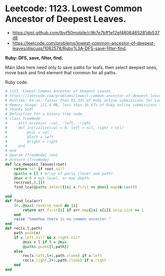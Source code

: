 # Leetcode: 1123. Lowest Common Ancestor of Deepest Leaves.

- https://gist.github.com/lbvf50mobile/c9b7e7bff1e12ef4606465281db537d8
- https://leetcode.com/problems/lowest-common-ancestor-of-deepest-leaves/discuss/1082578/Ruby%3A-DFS-save-filter-find.

**Ruby: DFS, save, filter, find.**

Main Idea here need only to save paths for leafs, then select deepest ones, move back and find element that common for all paths.

Ruby code:
```Ruby
# 1123. Lowest Common Ancestor of Deepest Leaves.
# https://leetcode.com/problems/lowest-common-ancestor-of-deepest-leaves/
# Runtime: 64 ms, faster than 83.33% of Ruby online submissions for Lowest Common Ancestor of Deepest Leaves.
# Memory Usage: 211.4 MB, less than 16.67% of Ruby online submissions for Lowest Common Ancestor of Deepest Leaves.
# Thanks God!
# Definition for a binary tree node.
# class TreeNode
#     attr_accessor :val, :left, :right
#     def initialize(val = 0, left = nil, right = nil)
#         @val = val
#         @left = left
#         @right = right
#     end
# end
# @param {TreeNode} root
# @return {TreeNode}
def lca_deepest_leaves(root)
    return nil if root.nil?
    @paths = [] # Array of paris (level and path).
    @max = 0 # max level, or max depth.
    rec(root,0,[])
    find_lca(@paths.select{|x| x.first == @max}.map(&:last))
    
end
def find_lca(arr)
    (0..@max).reverse_each do |i|
        return arr.first[i] if arr.map{|x| x[i]}.uniq.size == 1
    end
    raise "Somehow there is no common ancestor."
end
def rec(x,l,path)
    path.push(x)
    if x.left.nil? && x.right.nil?
        @max = l if l > @max
        @paths.push([l,path])
    else
        rec(x.left,l+1,path.clone) if x.left
        rec(x.right,l+1,path.clone) if x.right
    end
end
```